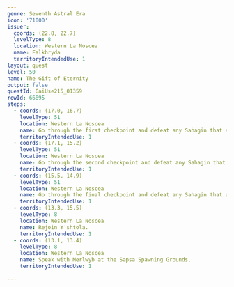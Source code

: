 ```yaml
---
genre: Seventh Astral Era
icon: '71000'
issuer:
  coords: (22.8, 22.7)
  levelType: 8
  location: Western La Noscea
  name: Falkbryda
  territoryIntendedUse: 1
layout: quest
level: 50
name: The Gift of Eternity
output: false
questId: GaiUse215_01359
rowId: 66895
steps:
  - coords: (17.0, 16.7)
    levelType: 51
    location: Western La Noscea
    name: Go through the first checkpoint and defeat any Sahagin that appear.
    territoryIntendedUse: 1
  - coords: (17.1, 15.2)
    levelType: 51
    location: Western La Noscea
    name: Go through the second checkpoint and defeat any Sahagin that appear.
    territoryIntendedUse: 1
  - coords: (15.5, 14.9)
    levelType: 51
    location: Western La Noscea
    name: Go through the final checkpoint and defeat any Sahagin that appear.
    territoryIntendedUse: 1
  - coords: (13.3, 15.5)
    levelType: 8
    location: Western La Noscea
    name: Rejoin Y'shtola.
    territoryIntendedUse: 1
  - coords: (13.1, 13.4)
    levelType: 8
    location: Western La Noscea
    name: Speak with Merlwyb at the Sapsa Spawning Grounds.
    territoryIntendedUse: 1

---
```

